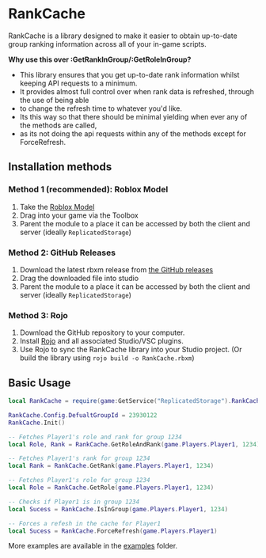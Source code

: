 # RankCache

RankCache is a library designed to make it easier to obtain up-to-date group ranking information across all of your in-game scripts.

**Why use this over :GetRankInGroup/:GetRoleInGroup?**
- This library ensures that you get up-to-date rank information whilst keeping API requests to a minimum.
- It provides almost full control over when rank data is refreshed, through the use of being able
- to change the refresh time to whatever you'd like.
- Its this way so that there should be minimal yielding when ever any of the methods are called,
- as its not doing the api requests within any of the methods except for ForceRefresh.

## Installation methods

### Method 1 (recommended): Roblox Model
1. Take the [Roblox Model](https://www.roblox.com/library/14675990793/RankCache-Library)
2. Drag into your game via the Toolbox
3. Parent the module to a place it can be accessed by both the client and server (ideally `ReplicatedStorage`)

### Method 2: GitHub Releases
1. Download the latest rbxm release from [the GitHub releases](https://github.com/WhitehillGroup/RankCache/releases)
2. Drag the downloaded file into studio
3. Parent the module to a place it can be accessed by both the client and server (ideally `ReplicatedStorage`)

### Method 3: Rojo
1. Download the GitHub repository to your computer.
2. Install [Rojo](https://rojo.space/) and all associated Studio/VSC plugins.
3. Use Rojo to sync the RankCache library into your Studio project. (Or build the library using `rojo build -o RankCache.rbxm`)

## Basic Usage
```lua
local RankCache = require(game:GetService("ReplicatedStorage").RankCache)

RankCache.Config.DefualtGroupId = 23930122
RankCache.Init()

-- Fetches Player1's role and rank for group 1234
local Role, Rank = RankCache.GetRoleAndRank(game.Players.Player1, 1234)

-- Fetches Player1's rank for group 1234
local Rank = RankCache.GetRank(game.Players.Player1, 1234)

-- Fetches Player1's role for group 1234
local Role = RankCache.GetRole(game.Players.Player1, 1234)

-- Checks if Player1 is in group 1234
local Sucess = RankCache.IsInGroup(game.Players.Player1, 1234)

-- Forces a refesh in the cache for Player1
local Sucess = RankCache.ForceRefresh(game.Players.Player1)
```

More examples are available in the [examples](https://github.com/WhitehillGroup/RankCache/tree/main/examples) folder.

